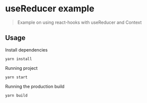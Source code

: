 # useReducer example

> Example on using react-hooks with useReducer and Context

## Usage

Install dependencies

```
yarn install
```

Running project

```
yarn start
```

Running the production build

```
yarn build

